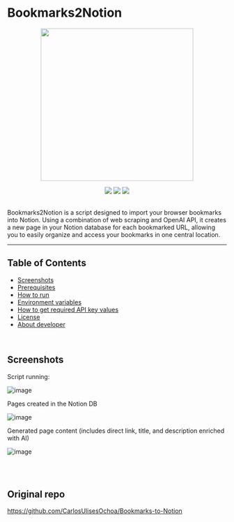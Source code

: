 # Bookmarks2Notion
<a name="readme-top"></a>
<div align="center">
	<p align="center">
		<a href="#!"><img src="https://github.com/CarlosUlisesOchoa/Bookmarks-to-Notion/assets/26280134/63110d8d-dc76-4e1a-99e8-d605302e9968" width="350" /></a>
	</p>
	<a href="#!"><img src="https://img.shields.io/badge/latest%20release-v1.0.0-blue" /></a>
	<a href="#!"><img src="https://img.shields.io/badge/contributions-welcome-brightgreen" /></a>
	<a href="#!"><img src="https://img.shields.io/badge/license-MIT-blue" /></a>
</div>

<br/>

Bookmarks2Notion is a script designed to import your browser bookmarks into Notion. Using a combination of web scraping and OpenAI API, it creates a new page in your Notion database for each bookmarked URL, allowing you to easily organize and access your bookmarks in one central location.

<hr/>

## Table of Contents

- [Screenshots](#screenshots)
- [Prerequisites](#prerequisites)
- [How to run](#how-to-run)
- [Environment variables](#environment-variables)
- [How to get required API key values](#how-to-get-required-api-key-values)
- [License](#license)
- [About developer](#about-developer)

<br/>

## Screenshots

Script running:

![image](https://github.com/CarlosUlisesOchoa/Bookmarks-to-Notion/assets/26280134/cb2a1bdc-d2a1-4f75-a0aa-6a4464dc492b)

Pages created in the Notion DB

![image](https://github.com/CarlosUlisesOchoa/Bookmarks-to-Notion/assets/26280134/0b1fdf1d-2899-41f9-b923-b5131b4692e7)

Generated page content (includes direct link, title, and description enriched with AI)

![image](https://github.com/CarlosUlisesOchoa/Bookmarks-to-Notion/assets/26280134/9046cab8-bfb4-4e66-8c2a-51d193a97f55)

<br/><br/>

## Original repo

https://github.com/CarlosUlisesOchoa/Bookmarks-to-Notion
